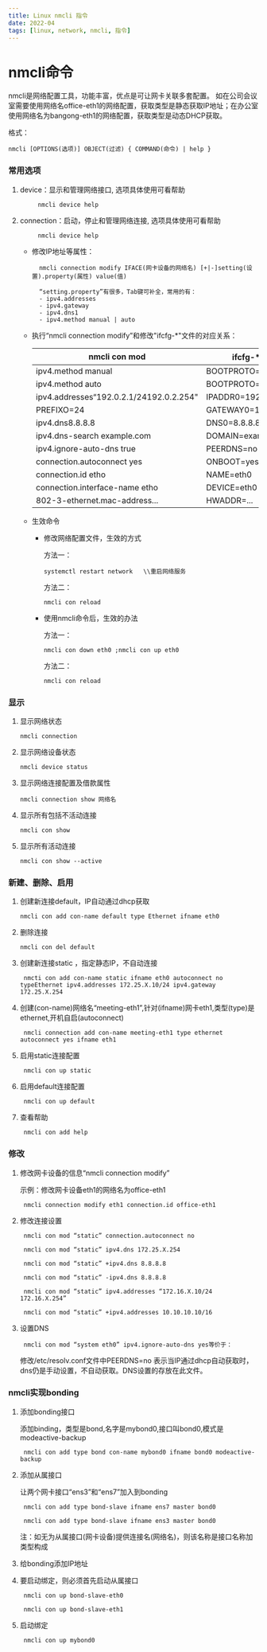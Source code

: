 ```yaml
---
title: Linux nmcli 指令
date: 2022-04
tags: [linux, network, nmcli, 指令]
---
```


# nmcli命令

nmcli是网络配置工具，功能丰富，优点是可让网卡关联多套配置。
如在公司会议室需要使用网络名office-eth1的网络配置，获取类型是静态获取IP地址；在办公室使用网络名为bangong-eth1的网络配置，获取类型是动态DHCP获取。

格式：
    
    nmcli [OPTIONS(选项)] OBJECT(过滤) { COMMAND(命令) | help }

### 常用选项
   
1. device：显示和管理网络接口, 选项具体使用可看帮助 
        
            nmcli device help
    
2. connection：启动，停止和管理网络连接, 选项具体使用可看帮助 
        
            nmcli device help

    * 修改IP地址等属性：
    
            nmcli connection modify IFACE(网卡设备的网络名) [+|-]setting(设置).property(属性) value(值)
    
            “setting.property”有很多，Tab键可补全，常用的有：
            - ipv4.addresses
            - ipv4.gateway
            - ipv4.dns1
            - ipv4.method manual | auto

    * 执行“nmcli connection modify”和修改"ifcfg-*"文件的对应关系：
    
        |   nmcli con mod                           |   ifcfg-*文件 |
        |   ---                                     |   --- |
        |   ipv4.method manual                      |   BOOTPROTO=none  |
        |   ipv4.method auto                        |   BOOTPROTO=dhcp  |
        |   ipv4.addresses“192.0.2.1/24192.0.2.254" |   IPADDR0=192.0.2.1   |
        |   PREFIXO=24                              |   GATEWAY0=192.0.2.254    |
        |   ipv4.dns8.8.8.8                         |   DNS0=8.8.8.8    |
        |   ipv4.dns-search example.com             |   DOMAIN=example.com  |
        |   ipv4.ignore-auto-dns true               |   PEERDNS=no  |
        |   connection.autoconnect yes              |   ONBOOT=yes  |
        |   connection.id etho                      |   NAME=eth0   |
        |   connection.interface-name etho          |   DEVICE=eth0 |
        |   802-3-ethernet.mac-address...           |   HWADDR=...  |

    * 生效命令
        
      * 修改网络配置文件，生效的方式
        
        方法一：
                
            systemctl restart network   \\重启网络服务
            
        方法二：
        
            nmcli con reload
    
      * 使用nmcli命令后，生效的办法
            
        方法一：
        
            nmcli con down eth0 ;nmcli con up eth0
            
        方法二：
        
            nmcli con reload

### 显示

1. 显示网络状态 
   
       nmcli connection
 
2. 显示网络设备状态
       
       nmcli device status

3. 显示网络连接配置及借款属性
 
       nmcli connection show 网络名
 
4. 显示所有包括不活动连接
 
       nmcli con show
 
5. 显示所有活动连接
 
       nmcli con show --active  

### 新建、删除、启用
 
1. 创建新连接default，IP自动通过dhcp获取
 
       nmcli con add con-name default type Ethernet ifname eth0
 
2. 删除连接
 
       nmcli con del default

3. 创建新连接static ，指定静态IP，不自动连接
        
        nmcti con add con-name static ifname eth0 autoconnect no typeEthernet ipv4.addresses 172.25.X.10/24 ipv4.gateway 172.25.X.254

4. 创建(con-name)网络名“meeting-eth1”,针对(ifname)网卡eth1,类型(type)是ethernet,开机自启(autoconnect)

        nmcli connection add con-name meeting-eth1 type ethernet autoconnect yes ifname eth1

5. 启用static连接配置

        nmcli con up static

6. 启用default连接配置

        nmcli con up default

7. 查看帮助

        nmcli con add help  

### 修改
  
1. 修改网卡设备的信息“nmcli connection modify”
    
    示例：修改网卡设备eth1的网络名为office-eth1
        
        nmcli connection modify eth1 connection.id office-eth1

2. 修改连接设置

        nmcli con mod “static” connection.autoconnect no
        
        nmcli con mod “static” ipv4.dns 172.25.X.254
        
        nmcli con mod “static” +ipv4.dns 8.8.8.8
        
        nmcli con mod “static” -ipv4.dns 8.8.8.8
        
        nmcli con mod “static” ipv4.addresses “172.16.X.10/24 172.16.X.254”
        
        nmcli con mod “static” +ipv4.addresses 10.10.10.10/16
  
3. 设置DNS

        nmcli con mod “system eth0” ipv4.ignore-auto-dns yes等价于：
        
    修改/etc/resolv.conf文件中PEERDNS=no 表示当IP通过dhcp自动获取时，dns仍是手动设置，不自动获取。DNS设置的存放在此文件。

### nmcli实现bonding

1. 添加bonding接口

    添加binding，类型是bond,名字是mybond0,接口叫bond0,模式是modeactive-backup  

        nmcli con add type bond con-name mybond0 ifname bond0 modeactive-backup  

2. 添加从属接口

    让两个网卡接口“ens3”和“ens7”加入到bonding
    
        nmcli con add type bond-slave ifname ens7 master bond0
        
        nmcli con add type bond-slave ifname ens3 master bond0  
    
    注：如无为从属接口(网卡设备)提供连接名(网络名)，则该名称是接口名称加类型构成  

3. 给bonding添加IP地址  

4. 要启动绑定，则必须首先启动从属接口

        nmcli con up bond-slave-eth0
        
        nmcli con up bond-slave-eth1  

5. 启动绑定
    
        nmcli con up mybond0  
